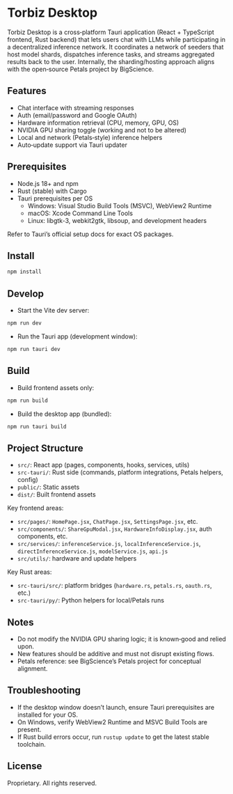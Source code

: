 # Torbiz Desktop

Torbiz Desktop is a cross‑platform Tauri application (React + TypeScript frontend, Rust backend) that lets users chat with LLMs while participating in a decentralized inference network. It coordinates a network of seeders that host model shards, dispatches inference tasks, and streams aggregated results back to the user. Internally, the sharding/hosting approach aligns with the open‑source Petals project by BigScience.

## Features
- Chat interface with streaming responses
- Auth (email/password and Google OAuth)
- Hardware information retrieval (CPU, memory, GPU, OS)
- NVIDIA GPU sharing toggle (working and not to be altered)
- Local and network (Petals‑style) inference helpers
- Auto‑update support via Tauri updater

## Prerequisites
- Node.js 18+ and npm
- Rust (stable) with Cargo
- Tauri prerequisites per OS
  - Windows: Visual Studio Build Tools (MSVC), WebView2 Runtime
  - macOS: Xcode Command Line Tools
  - Linux: libgtk-3, webkit2gtk, libsoup, and development headers

Refer to Tauri’s official setup docs for exact OS packages.

## Install
```bash
npm install
```

## Develop
- Start the Vite dev server:
```bash
npm run dev
```

- Run the Tauri app (development window):
```bash
npm run tauri dev
```

## Build
- Build frontend assets only:
```bash
npm run build
```

- Build the desktop app (bundled):
```bash
npm run tauri build
```

## Project Structure
- `src/`: React app (pages, components, hooks, services, utils)
- `src-tauri/`: Rust side (commands, platform integrations, Petals helpers, config)
- `public/`: Static assets
- `dist/`: Built frontend assets

Key frontend areas:
- `src/pages/`: `HomePage.jsx`, `ChatPage.jsx`, `SettingsPage.jsx`, etc.
- `src/components/`: `ShareGpuModal.jsx`, `HardwareInfoDisplay.jsx`, auth components, etc.
- `src/services/`: `inferenceService.js`, `localInferenceService.js`, `directInferenceService.js`, `modelService.js`, `api.js`
- `src/utils/`: hardware and update helpers

Key Rust areas:
- `src-tauri/src/`: platform bridges (`hardware.rs`, `petals.rs`, `oauth.rs`, etc.)
- `src-tauri/py/`: Python helpers for local/Petals runs

## Notes
- Do not modify the NVIDIA GPU sharing logic; it is known‑good and relied upon.
- New features should be additive and must not disrupt existing flows.
- Petals reference: see BigScience’s Petals project for conceptual alignment.

## Troubleshooting
- If the desktop window doesn’t launch, ensure Tauri prerequisites are installed for your OS.
- On Windows, verify WebView2 Runtime and MSVC Build Tools are present.
- If Rust build errors occur, run `rustup update` to get the latest stable toolchain.

## License
Proprietary. All rights reserved.
